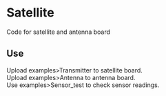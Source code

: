 # Satellite
Code for satellite and antenna board
## Use
Upload examples>Transmitter to satellite board. <br/>
Upload examples>Antenna to antenna board. <br/>
Use examples>Sensor_test to check sensor readings.
